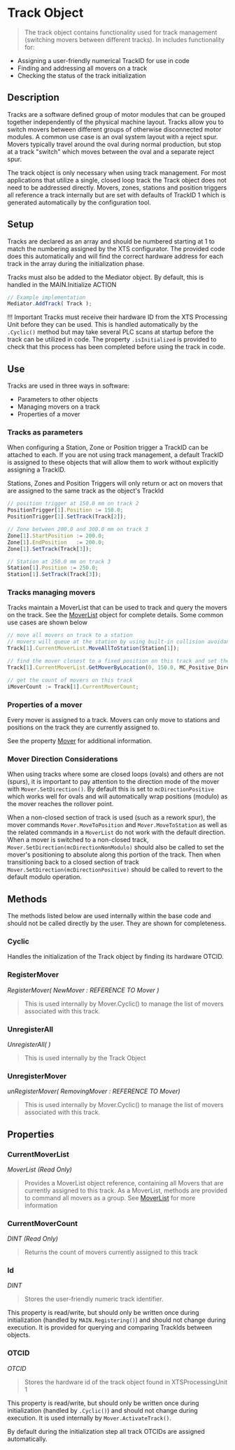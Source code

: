 # Track Object

> The track object contains functionality used for track management (switching movers between different tracks). In includes functionality for:

- Assigning a user-friendly numerical TrackID for use in code
- Finding and addressing all movers on a track
- Checking the status of the track initialization

## Description

Tracks are a software defined group of motor modules that can be grouped together independently of the physical machine layout. Tracks allow you to switch movers between different groups of otherwise disconnected motor modules. A common use case is an oval system layout with a reject spur. Movers typically travel around the oval during normal production, but stop at a track "switch" which moves between the oval and a separate reject spur.  

The track object is only necessary when using track management. For most applications that utilize a single, closed loop track the Track object does not need to be addressed directly. Movers, zones, stations and position triggers all reference a track internally but are set with defaults of TrackID 1 which is generated automatically by the configuration tool.

## Setup

Tracks are declared as an array and should be numbered starting at 1 to match the numbering assigned by the XTS configurator. The provided code does this automatically and will find the correct hardware address for each track in the array during the initialization phase.

Tracks must also be added to the Mediator object. By default, this is handled in the MAIN.Initialize ACTION

```javascript
// Example implementation
Mediator.AddTrack( Track );
```

!!! Important
	Tracks must receive their hardware ID from the XTS Processing Unit before they can be used. This is handled automatically by the `.Cyclic()` method but may take several PLC scans at startup before the track can be utilized in code. The property `.isInitialized` is provided to check that this process has been completed before using the track in code.

## Use

Tracks are used in three ways in software:

- Parameters to other objects
- Managing movers on a track
- Properties of a mover

### Tracks as parameters

When configuring a Station, Zone or Position trigger a TrackID can be attached to each. If you are not using track management, a default TrackID is assigned to these objects that will allow them to work without explicitly assigning a TrackID.

Stations, Zones and Position Triggers will only return or act on movers that are assigned to the same track as the object's TrackId

```javascript
// position trigger at 150.0 mm on track 2
PositionTrigger[1].Position := 150.0;
PositionTrigger[1].SetTrack(Track[2]);

// Zone between 200.0 and 300.0 mm on track 3
Zone[1].StartPosition := 200.0;
Zone[1].EndPosition   := 200.0;
Zone[1].SetTrack(Track[3]);

// Station at 250.0 mm on track 3
Station[1].Position := 250.0;
Station[1].SetTrack(Track[3]);
```

### Tracks managing movers

Tracks maintain a MoverList that can be used to track and query the movers on the track. See the [MoverList](MoverList.md) object for complete details. Some common use cases are shown below

```javascript
// move all movers on track to a station
// movers will queue at the station by using built-in collision avoidance
Track[1].CurrentMoverList.MoveAllToStation(Station[1]);

// find the mover closest to a fixed position on this track and set the velocity
Track[1].CurrentMoverList.GetMoverByLocation(0, 150.0, MC_Positive_Direction).SetVelocity(500.0);

// get the count of movers on this track
iMoverCount := Track[1].CurrentMoverCount;
```

### Properties of a mover

Every mover is assigned to a track. Movers can only move to stations and positions on the track they are currently assigned to.

See the property [Mover](Mover.md) for additional information.

### Mover Direction Considerations

When using tracks where some are closed loops (ovals) and others are not (spurs), it is important to pay attention to the direction mode of the mover with `Mover.SetDirection()`. By default this is set to `mcDirectionPositive` which works well for ovals and will automatically wrap positions (modulo) as the mover reaches the rollover point.

When a non-closed section of track is used (such as a rework spur), the mover commands `Mover.MoveToPosition` and `Mover.MoveToStation` as well as the related commands in a `MoverList` do not work with the default direction. When a mover is switched to a non-closed track, `Mover.SetDirection(mcDirectionNonModulo)` should also be called to set the mover's positioning to absolute along this portion of the track. Then when transitioning back to a closed section of track `Mover.SetDirection(mcDirectionPositive)` should be called to revert to the default modulo operation.


## Methods

The methods listed below are used internally within the base code and should not be called directly by the user. They are shown for completeness.

### Cyclic

Handles the initialization of the Track object by finding its hardware OTCID.

### RegisterMover

*RegisterMover( NewMover : REFERENCE TO Mover )*

> This is used internally by Mover.Cyclic() to manage the list of movers associated with this track.

### UnregisterAll

*UnregisterAll( )*

> This is used internally by the Track Object



### UnregisterMover

*unRegisterMover( RemovingMover : REFERENCE TO Mover)*

> This is used internally by Mover.Cyclic() to manage the list of movers associated with this track.


## Properties

### CurrentMoverList

*MoverList (Read Only)*

> Provides a MoverList object reference, containing all Movers that are currently assigned to this track. As a MoverList, methods are provided to command all movers as a group. See [MoverList](MoverList.md) for more information

### CurrentMoverCount

*DINT (Read Only)*

> Returns the count of movers currently assigned to this track

### Id

*DINT*

> Stores the user-friendly numeric track identifier.

This property is read/write, but should only be written once during initialization (handled by `MAIN.Registering()`) and should not change during execution. It is provided for querying and comparing TrackIds between objects.

### OTCID

*OTCID*

> Stores the hardware id of the track object found in XTSProcessingUnit 1

This property is read/write, but should only be written once during initialization (handled by `.Cyclic()`) and should not change during execution. It is used internally by `Mover.ActivateTrack()`.

By default during the initialization step all track OTCIDs are assigned automatically.